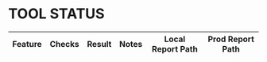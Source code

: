 # TOOL STATUS

| Feature | Checks | Result | Notes | Local Report Path | Prod Report Path |
| --- | --- | --- | --- | --- | --- |
